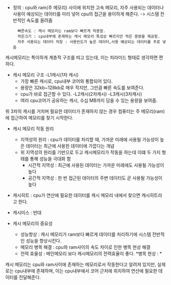 - 정의 : cpu와 ram(주 메모리) 사이에 위치한 고속 메모리, 자주 사용되는 데이터나 사용이 예상되는 데이터를 미리 넣어 cpu의 접근을 용이하게 해준다. 
  -> 시스템 전반적인 속도를 올려줌
  
		빠른속도 : 캐시 메모리는 ram보다 빠르게 작용함.
		작은크기 : cpu내부에 존재하는 캐시 메모리 특성상 빠르지만 적은 용량을 제공함.
		자주 사용되는 데이터 저장 : 사용빈도가 높은 데이터,사용 예상되는 데이터를 주로 넣음

캐시메모리는 특이하게 계층적 구조를 띠고 있는데, 이는 피라미드 형태로 생각하면 편하다.

- 캐시 메모리 구조
	-L1캐시(1차 캐시)
	- 가장 빠른 캐시로, cpu내부 코어와 통합되어 있다.
	- 용량은 32kb~128kb로 매우 작지만, 그만큼 빠른 속도를 보여준다.
	- cpu가 바로 접근할 수 있다.
	-L2캐시(2차캐시)
	-L3캐시(3차캐시)
	- 여러 cpu코어가 공유하는 캐시, 수십 MB까지 담을 수 있는 용량을 보여줌.

위 3차의 캐시를 거치며 필요한 데이터가 존재하지 않는 경우 컴퓨터는 주 메모리(ram)에 접근하여 메모리를 찾기 시작한다.

- 캐시 메모리 작동 원리
	- 지역성의 원리 : cpu가 데이터를 처리할 때, 가까운 미래에 사용될 가능성이 높은 데이터는 최근에 사용한 데이터에 가깝다는 개념
	- 위 지역성의 원리를 기반으로 두고 캐시메모리가 작동을 하는데 이떄 두 가지 형태를 통해 성능을 극대화 함
		- 시간적 지역성 : 최근에 사용된 데이터는 가까운 미래에도 사용될 가능성이 높다
		- 공간적 지역성 : 한 번 접근된 데이터의 주변 데이터도 곧 사용될 가능성이 높다


- 캐시히트 : cpu가 연산에 필요한 데이터를 캐시 메모리 내에서 찾으면 캐시히트라고 한다.
- 캐시미스 : 반대

- 캐시 메모리의 중요성
	- 성능향상 : 캐시 메모리가 ram보다 빠르게 데이터를 처리하기에 시스템 전반적인 성능을 향상시킨다.
	- 메모리 병목 해결 : cpu와 ram사이의 속도 차이로 인한 병목 현상 해결
	- 전력 효율성 : 메인메모리 보다 캐시메모리의 전력효율이 좋다.
*병목 현상 : *

캐시 메모리는 cpu와 ram사이에 존재하는 메모리로서 작동한다고 알려져 있지만, 실제로는 cpu내부에 존재하며, 이는 cpu내부에서 코어 근처에 위치하여 연산에 필요한 데이터를 전달해준다.